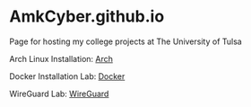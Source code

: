 # AmkCyber.github.io
Page for hosting my college projects at The University of Tulsa

Arch Linux Installation: [Arch](https://github.com/AmkCyber/AmkCyber.github.io/blob/main/Arch%20Linux%20Installation%20Documentation.md)

Docker Installation Lab: [Docker](https://github.com/AmkCyber/AmkCyber.github.io/blob/main/Docker%20lab.md)

WireGuard Lab: [WireGuard](https://github.com/AmkCyber/AmkCyber.github.io/blob/main/DigitalOcean%20Wireguard.md)
